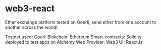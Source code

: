 # web3-react
Ether exchange platform tested on Goerli, send ether from one account to another across the world!

Testnet used: Goerli 
Blokchain: Ethereum 
Smart-contracts: Solidity deployed to test apps on Alchemy 
Web Provider: Web3
UI: ReactJs
